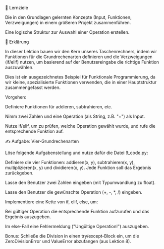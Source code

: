 🎯 Lernziele

Die in den Grundlagen gelernten Konzepte (Input, Funktionen, Verzweigungen) in einem größeren Projekt zusammenführen.

Eine logische Struktur zur Auswahl einer Operation erstellen.

📝 Erklärung

In dieser Lektion bauen wir den Kern unseres Taschenrechners, indem wir Funktionen für die Grundrechenarten definieren und die Verzweigungen (if/elif) nutzen, um basierend auf der Benutzereingabe die richtige Funktion auszuwählen.

Dies ist ein ausgezeichnetes Beispiel für Funktionale Programmierung, da wir kleine, spezialisierte Funktionen verwenden, die in einer Hauptstruktur zusammengefasst werden.

Vorgehen:

Definiere Funktionen für addieren, subtrahieren, etc.

Nimm zwei Zahlen und eine Operation (als String, z.B. "+") als Input.

Nutze if/elif, um zu prüfen, welche Operation gewählt wurde, und rufe die entsprechende Funktion auf.

✍️ Aufgabe: Vier-Grundrechenarten

Löse folgende Aufgabenstellung und nutze dafür die Datei 9_code.py:

Definiere die vier Funktionen: addieren(x, y), subtrahieren(x, y), multiplizieren(x, y) und dividieren(x, y). Jede Funktion soll das Ergebnis zurückgeben.

Lasse den Benutzer zwei Zahlen eingeben (mit Typumwandlung zu float).

Lasse den Benutzer die gewünschte Operation (+, -, *, /) eingeben.

Implementiere eine Kette von if, elif, else, um:

Bei gültiger Operation die entsprechende Funktion aufzurufen und das Ergebnis auszugeben.

Im else-Fall eine Fehlermeldung ("Ungültige Operation!") auszugeben.

Bonus: Schließe die Division in einen try/except-Block ein, um die ZeroDivisionError und ValueError abzufangen (aus Lektion 8).